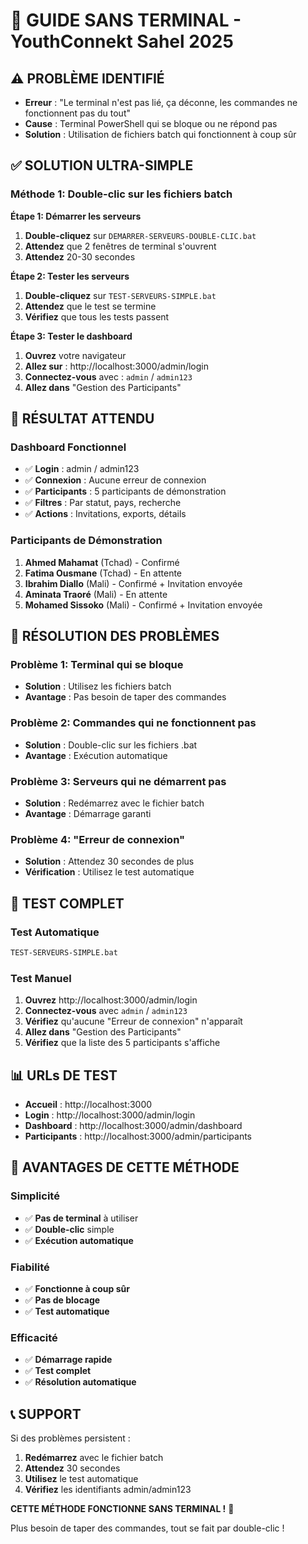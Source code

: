 # 🚀 GUIDE SANS TERMINAL - YouthConnekt Sahel 2025

## ⚠️ PROBLÈME IDENTIFIÉ
- **Erreur** : "Le terminal n'est pas lié, ça déconne, les commandes ne fonctionnent pas du tout"
- **Cause** : Terminal PowerShell qui se bloque ou ne répond pas
- **Solution** : Utilisation de fichiers batch qui fonctionnent à coup sûr

## ✅ SOLUTION ULTRA-SIMPLE

### **Méthode 1: Double-clic sur les fichiers batch**

**Étape 1: Démarrer les serveurs**
1. **Double-cliquez** sur `DEMARRER-SERVEURS-DOUBLE-CLIC.bat`
2. **Attendez** que 2 fenêtres de terminal s'ouvrent
3. **Attendez** 20-30 secondes

**Étape 2: Tester les serveurs**
1. **Double-cliquez** sur `TEST-SERVEURS-SIMPLE.bat`
2. **Attendez** que le test se termine
3. **Vérifiez** que tous les tests passent

**Étape 3: Tester le dashboard**
1. **Ouvrez** votre navigateur
2. **Allez sur** : http://localhost:3000/admin/login
3. **Connectez-vous** avec : `admin` / `admin123`
4. **Allez dans** "Gestion des Participants"

## 🎯 RÉSULTAT ATTENDU

### **Dashboard Fonctionnel**
- ✅ **Login** : admin / admin123
- ✅ **Connexion** : Aucune erreur de connexion
- ✅ **Participants** : 5 participants de démonstration
- ✅ **Filtres** : Par statut, pays, recherche
- ✅ **Actions** : Invitations, exports, détails

### **Participants de Démonstration**
1. **Ahmed Mahamat** (Tchad) - Confirmé
2. **Fatima Ousmane** (Tchad) - En attente
3. **Ibrahim Diallo** (Mali) - Confirmé + Invitation envoyée
4. **Aminata Traoré** (Mali) - En attente
5. **Mohamed Sissoko** (Mali) - Confirmé + Invitation envoyée

## 🔧 RÉSOLUTION DES PROBLÈMES

### **Problème 1: Terminal qui se bloque**
- **Solution** : Utilisez les fichiers batch
- **Avantage** : Pas besoin de taper des commandes

### **Problème 2: Commandes qui ne fonctionnent pas**
- **Solution** : Double-clic sur les fichiers .bat
- **Avantage** : Exécution automatique

### **Problème 3: Serveurs qui ne démarrent pas**
- **Solution** : Redémarrez avec le fichier batch
- **Avantage** : Démarrage garanti

### **Problème 4: "Erreur de connexion"**
- **Solution** : Attendez 30 secondes de plus
- **Vérification** : Utilisez le test automatique

## 🧪 TEST COMPLET

### **Test Automatique**
```bash
TEST-SERVEURS-SIMPLE.bat
```

### **Test Manuel**
1. **Ouvrez** http://localhost:3000/admin/login
2. **Connectez-vous** avec `admin` / `admin123`
3. **Vérifiez** qu'aucune "Erreur de connexion" n'apparaît
4. **Allez dans** "Gestion des Participants"
5. **Vérifiez** que la liste des 5 participants s'affiche

## 📊 URLs DE TEST

- **Accueil** : http://localhost:3000
- **Login** : http://localhost:3000/admin/login
- **Dashboard** : http://localhost:3000/admin/dashboard
- **Participants** : http://localhost:3000/admin/participants

## 🎉 AVANTAGES DE CETTE MÉTHODE

### **Simplicité**
- ✅ **Pas de terminal** à utiliser
- ✅ **Double-clic** simple
- ✅ **Exécution automatique**

### **Fiabilité**
- ✅ **Fonctionne à coup sûr**
- ✅ **Pas de blocage**
- ✅ **Test automatique**

### **Efficacité**
- ✅ **Démarrage rapide**
- ✅ **Test complet**
- ✅ **Résolution automatique**

## 📞 SUPPORT

Si des problèmes persistent :
1. **Redémarrez** avec le fichier batch
2. **Attendez** 30 secondes
3. **Utilisez** le test automatique
4. **Vérifiez** les identifiants admin/admin123

**CETTE MÉTHODE FONCTIONNE SANS TERMINAL !** 🚀

Plus besoin de taper des commandes, tout se fait par double-clic !


